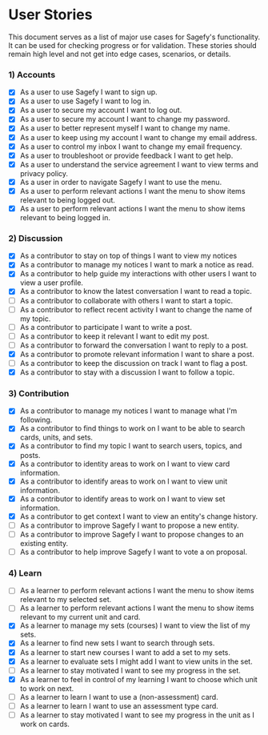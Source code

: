 User Stories
============

This document serves as a list of major use cases for Sagefy's functionality. It can be used for checking progress or for validation. These stories should remain high level and not get into edge cases, scenarios, or details.

### 1) Accounts

- [x] As a user to use Sagefy I want to sign up.
- [x] As a user to use Sagefy I want to log in.
- [x] As a user to secure my account I want to log out.
- [x] As a user to secure my account I want to change my password.
- [x] As a user to better represent myself I want to change my name.
- [x] As a user to keep using my account I want to change my email address.
- [x] As a user to control my inbox I want to change my email frequency.
- [x] As a user to troubleshoot or provide feedback I want to get help.
- [x] As a user to understand the service agreement I want to view terms and privacy policy.
- [x] As a user in order to navigate Sagefy I want to use the menu.
- [x] As a user to perform relevant actions I want the menu to show items relevant to being logged out.
- [x] As a user to perform relevant actions I want the menu to show items relevant to being logged in.

### 2) Discussion

- [x] As a contributor to stay on top of things I want to view my notices
- [x] As a contributor to manage my notices I want to mark a notice as read.
- [x] As a contributor to help guide my interactions with other users I want to view a user profile.
- [x] As a contributor to know the latest conversation I want to read a topic.
- [ ] As a contributor to collaborate with others I want to start a topic.
- [ ] As a contributor to reflect recent activity I want to change the name of my topic.
- [ ] As a contributor to participate I want to write a post.
- [ ] As a contributor to keep it relevant I want to edit my post.
- [ ] As a contributor to forward the conversation I want to reply to a post.
- [x] As a contributor to promote relevant information I want to share a post.
- [ ] As a contributor to keep the discussion on track I want to flag a post.
- [x] As a contributor to stay with a discussion I want to follow a topic.

### 3) Contribution

- [x] As a contributor to manage my notices I want to manage what I'm following.
- [x] As a contributor to find things to work on I want to be able to search cards, units, and sets.
- [x] As a contributor to find my topic I want to search users, topics, and posts.
- [x] As a contributor to identity areas to work on I want to view card information.
- [x] As a contributor to identify areas to work on I want to view unit information.
- [x] As a contributor to identify areas to work on I want to view set information.
- [x] As a contributor to get context I want to view an entity's change history.
- [ ] As a contributor to improve Sagefy I want to propose a new entity.
- [ ] As a contributor to improve Sagefy I want to propose changes to an existing entity.
- [ ] As a contributor to help improve Sagefy I want to vote a on proposal.

### 4) Learn

- [ ] As a learner to perform relevant actions I want the menu to show items relevant to my selected set.
- [ ] As a learner to perform relevant actions I want the menu to show items relevant to my current unit and card.
- [x] As a learner to manage my sets (courses) I want to view the list of my sets.
- [x] As a learner to find new sets I want to search through sets.
- [x] As a learner to start new courses I want to add a set to my sets.
- [x] As a learner to evaluate sets I might add I want to view units in the set.
- [ ] As a learner to stay motivated I want to see my progress in the set.
- [x] As a learner to feel in control of my learning I want to choose which unit to work on next.
- [ ] As a learner to learn I want to use a (non-assessment) card.
- [ ] As a learner to learn I want to use an assessment type card.
- [ ] As a learner to stay motivated I want to see my progress in the unit as I work on cards.
